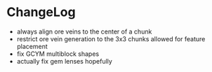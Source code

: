 # ChangeLog

* always align ore veins to the center of a chunk
* restrict ore vein generation to the 3x3 chunks allowed for feature placement
* fix GCYM multiblock shapes
* actually fix gem lenses hopefully